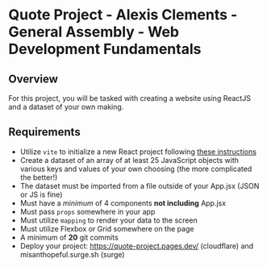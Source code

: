 # Quote Project - Alexis Clements - General Assembly - Web Development Fundamentals

## Overview

For this project, you will be tasked with creating a website using ReactJS and a dataset of your own making.

## Requirements

- Utilize `vite` to initialize a new React project following [these instructions](https://github.com/FWS-11-12/u3_lesson_new_react_vite_app)
- Create a dataset of an array of at least 25 JavaScript objects with various keys and values of your own choosing (the more complicated the better!)
- The dataset must be imported from a file outside of your App.jsx (JSON or JS is fine)
- Must have a _minimum_ of 4 components **not including** App.jsx
- Must pass `props` somewhere in your app
- Must utilize `mapping` to render your data to the screen
- Must utilize Flexbox or Grid somewhere on the page
- A minimum of **20** git commits
- Deploy your project: https://quote-project.pages.dev/ (cloudflare) and misanthopeful.surge.sh (surge)
